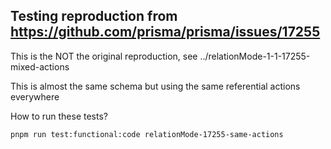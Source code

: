 ## Testing reproduction from https://github.com/prisma/prisma/issues/17255

This is the NOT the original reproduction, see ../relationMode-1-1-17255-mixed-actions

This is almost the same schema but using the same referential actions everywhere

How to run these tests?

```sh
pnpm run test:functional:code relationMode-17255-same-actions
```
